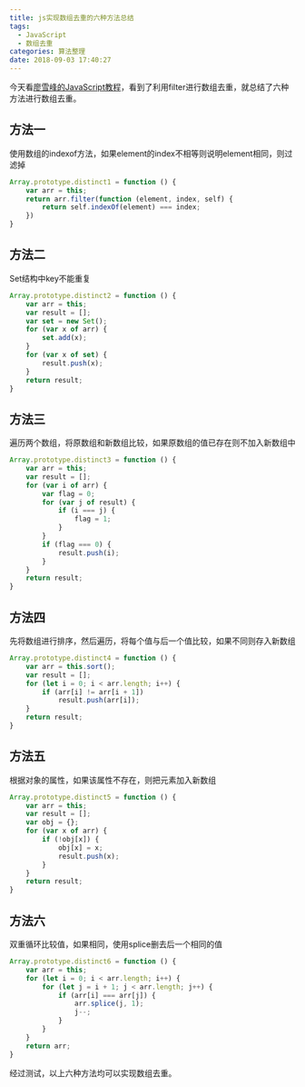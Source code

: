 ```yaml
---
title: js实现数组去重的六种方法总结
tags:
  - JavaScript
  - 数组去重
categories: 算法整理
date: 2018-09-03 17:40:27
---
```


今天看<a href="https://www.liaoxuefeng.com/wiki/001434446689867b27157e896e74d51a89c25cc8b43bdb3000/0014351219769203e3fbe1ed611475db3d439393add8997000" target="_blank">廖雪峰的JavaScript教程</a>，看到了利用filter进行数组去重，就总结了六种方法进行数组去重。
## 方法一
使用数组的indexof方法，如果element的index不相等则说明element相同，则过滤掉
```js
Array.prototype.distinct1 = function () {
    var arr = this;
    return arr.filter(function (element, index, self) {
        return self.indexOf(element) === index;
    })
}
```
## 方法二
Set结构中key不能重复
```js
Array.prototype.distinct2 = function () {
    var arr = this;
    var result = [];
    var set = new Set();
    for (var x of arr) {
        set.add(x);
    }
    for (var x of set) {
        result.push(x);
    }
    return result;
}
```
## 方法三
遍历两个数组，将原数组和新数组比较，如果原数组的值已存在则不加入新数组中
```js
Array.prototype.distinct3 = function () {
    var arr = this;
    var result = [];
    for (var i of arr) {
        var flag = 0;
        for (var j of result) {
            if (i === j) {
                flag = 1;
            }
        }
        if (flag === 0) {
            result.push(i);
        }
    }
    return result;
}
```
## 方法四
先将数组进行排序，然后遍历，将每个值与后一个值比较，如果不同则存入新数组
```js
Array.prototype.distinct4 = function () {
    var arr = this.sort();
    var result = [];
    for (let i = 0; i < arr.length; i++) {
        if (arr[i] != arr[i + 1])
            result.push(arr[i]);
    }
    return result;
}
```
## 方法五
根据对象的属性，如果该属性不存在，则把元素加入新数组
```js
Array.prototype.distinct5 = function () {
    var arr = this;
    var result = [];
    var obj = {};
    for (var x of arr) {
        if (!obj[x]) {
            obj[x] = x;
            result.push(x);
        }
    }
    return result;
}
```
## 方法六
双重循环比较值，如果相同，使用splice删去后一个相同的值
```js
Array.prototype.distinct6 = function () {
    var arr = this;
    for (let i = 0; i < arr.length; i++) {
        for (let j = i + 1; j < arr.length; j++) {
            if (arr[i] === arr[j]) {
                arr.splice(j, 1);
                j--;
            }
        }
    }
    return arr;
}
```
经过测试，以上六种方法均可以实现数组去重。